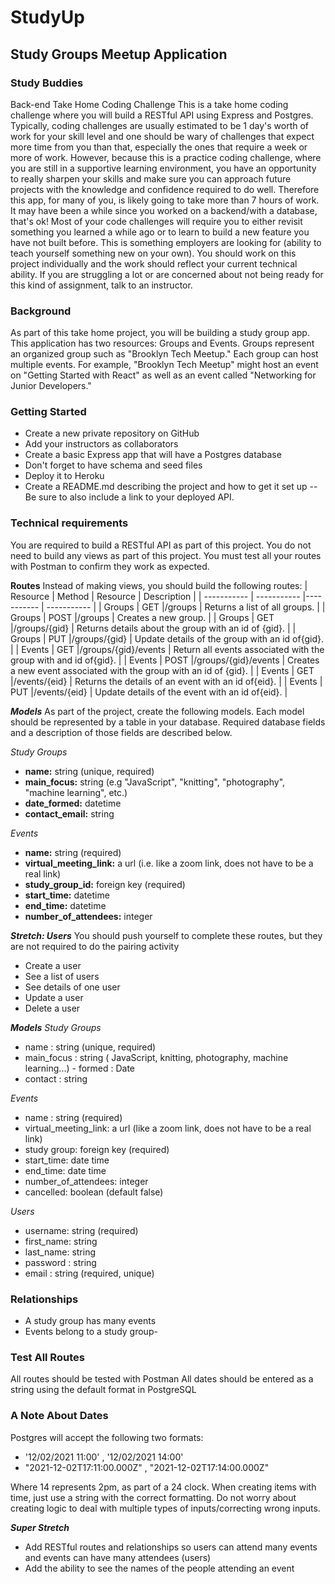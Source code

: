 # StudyUp

## Study Groups Meetup Application

### Study Buddies
Back-end Take Home Coding Challenge
This is a take home coding challenge where you will build a RESTful API using Express and Postgres.
Typically, coding challenges are usually estimated to be 1 day's worth of work for your skill level and one should be wary of challenges that expect more time from you than that, especially the ones that require a week or more of work.
However, because this is a practice coding challenge, where you are still in a supportive learning environment, you have an opportunity to really sharpen your skills and make sure you can approach future projects with the knowledge and confidence required to do well. Therefore this app, for many of you, is likely going to take more than 7 hours of work.
It may have been a while since you worked on a backend/with a database, that's ok! Most of your code challenges will require you to either revisit something you learned a while ago or to learn to build a new feature you have not built before. This is something employers are looking for (ability to teach yourself something new on your own).
You should work on this project individually and the work should reflect your current technical ability. If you are struggling a lot or are concerned about not being ready for this kind of assignment, talk to an instructor.

### Background
As part of this take home project, you will be building a study group app. This application has two resources: Groups and Events. Groups represent an organized group such as "Brooklyn Tech Meetup." Each group can host multiple events. For example, "Brooklyn Tech Meetup" might host an event on "Getting Started with React" as well as an event called "Networking for Junior Developers."

### Getting Started
- Create a new private repository on GitHub
- Add your instructors as collaborators
- Create a basic Express app that will have a Postgres database
- Don't forget to have schema and seed files
- Deploy it to Heroku
- Create a README.md describing the project and how to get it set up
-- Be sure to also include a link to your deployed API.

### Technical requirements
You are required to build a RESTful API as part of this project. You do not need to build any views as part of this project. You must test all your routes with Postman to confirm they work as expected.

**Routes**
Instead of making views, you should build the following routes:
| Resource      | Method      | Resource            | Description               | 
| -----------   | ----------- |-----------          | ----------- |
| Groups        | GET         |/groups              | Returns a list of all groups.       |
| Groups        | POST        |/groups              | Creates a new group.        |
| Groups        | GET         |/groups/{gid}        | Returns details about the group with an id of {gid}.       |
| Groups        | PUT         |/groups/{gid}        | Update details of the group with an id of{gid}.
        |
| Events        | GET         |/groups/{gid}/events | Return all events associated with the group with and id of{gid}.        |
| Events        | POST        |/groups/{gid}/events | Creates a new event associated with the group with an id of {gid}.        |
| Events        | GET         |/events/{eid}        | Returns the details of an event with an id of{eid}.        |
| Events        | PUT         |/events/{eid}        | Update details of the event with an id of{eid}.        |

***Models***
As part of the project, create the following models. Each model should be represented by a table in your database. Required database fields and a description of those fields are described below.

*Study Groups*
- **name:** string (unique, required)
- **main_focus:** string (e.g "JavaScript", "knitting", "photography", "machine learning", etc.) 
- **date_formed:** datetime
- **contact_email:** string

*Events*
- **name:** string (required)
- **virtual_meeting_link:** a url (i.e. like a zoom link, does not have to be a real link) 
- **study_group_id:** foreign key (required)
- **start_time:** datetime
- **end_time:** datetime
- **number_of_attendees:** integer

***Stretch: Users***
You should push yourself to complete these routes, but they are not required to do the pairing activity
- Create a user
- See a list of users
- See details of one user 
- Update a user
- Delete a user

***Models***
*Study Groups*
- name : string (unique, required)
- main_focus : string ( JavaScript, knitting, photography, machine learning...) - formed : Date
- contact : string

*Events*
- name : string (required)
- virtual_meeting_link: a url (like a zoom link, does not have to be a real link) 
- study group: foreign key (required)
- start_time: date time
- end_time: date time
- number_of_attendees: integer
- cancelled: boolean (default false)

*Users*
- username: string (required)
- first_name: string
- last_name: string
- password : string
- email : string (required, unique) 

### Relationships
- A study group has many events 
- Events belong to a study group- 

### Test All Routes
All routes should be tested with Postman
All dates should be entered as a string using the default format in PostgreSQL

### A Note About Dates
Postgres will accept the following two formats:
- '12/02/2021 11:00' , '12/02/2021 14:00'
- "2021-12-02T17:11:00.000Z" , "2021-12-02T17:14:00.000Z"

Where 14 represents 2pm, as part of a 24 clock.
When creating items with time, just use a string with the correct formatting. Do not worry about creating logic to deal with multiple types of inputs/correcting wrong inputs.


***Super Stretch***
- Add RESTful routes and relationships so users can attend many events and events can have many attendees (users) 
- Add the ability to see the names of the people attending an event

